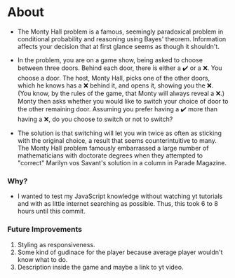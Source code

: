 # About
* The Monty Hall problem is a famous, seemingly paradoxical problem in conditional probability and reasoning using Bayes' theorem. Information affects your decision that at first glance seems as though it shouldn't.

* In the problem, you are on a game show, being asked to choose between three doors. Behind each door, there is either a ✔️ or a ❌. You choose a door. The host, Monty Hall, picks one of the other doors, which he knows has a ❌ behind it, and opens it, showing you the ❌. (You know, by the rules of the game, that Monty will always reveal a ❌.) Monty then asks whether you would like to switch your choice of door to the other remaining door. Assuming you prefer having a ✔️ more than having a ❌, do you choose to switch or not to switch?

* The solution is that switching will let you win twice as often as sticking with the original choice, a result that seems counterintuitive to many. The Monty Hall problem famously embarrassed a large number of mathematicians with doctorate degrees when they attempted to "correct" Marilyn vos Savant's solution in a column in Parade Magazine.

### Why?
* I wanted to test my JavaScript knowledge without watching yt tutorials and with as little internet searching as possible. Thus, this took 6 to 8 hours until this commit.


### Future Improvements
1) Styling as responsiveness.
2) Some kind of gudinace for the player because average player wouldn't know what to do.
3) Description inside the game and maybe a link to yt video.

